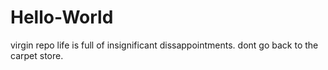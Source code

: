 # Hello-World
virgin repo
life is full of insignificant dissappointments.
dont go back to the carpet store.
